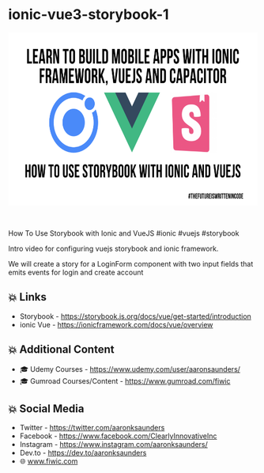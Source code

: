 # ionic-vue3-storybook-1

<p align="center">
  <img src="Learn to Build Mobile Apps With Ionic Framework, VUEJS, and Capacitor (27).png"  height="350" /><br />
</p>
<br/>

How To Use Storybook with Ionic and VueJS
#ionic #vuejs #storybook

Intro video for configuring vuejs storybook and ionic framework.

We will create a story for a LoginForm component with two input fields that emits events for login and create account


💥 Links
-----------------------------------
- Storybook - https://storybook.js.org/docs/vue/get-started/introduction
- ionic Vue - https://ionicframework.com/docs/vue/overview


💥 Additional Content
-----------------------------------
- 🎓 Udemy Courses - https://www.udemy.com/user/aaronsaunders/
- 🎓 Gumroad Courses/Content - https://www.gumroad.com/fiwic

💥 Social Media 
-------------------------
- Twitter - https://twitter.com/aaronksaunders
- Facebook - https://www.facebook.com/ClearlyInnovativeInc
- Instagram - https://www.instagram.com/aaronksaunders/
- Dev.to - https://dev.to/aaronksaunders
- 🌐 www.fiwic.com
